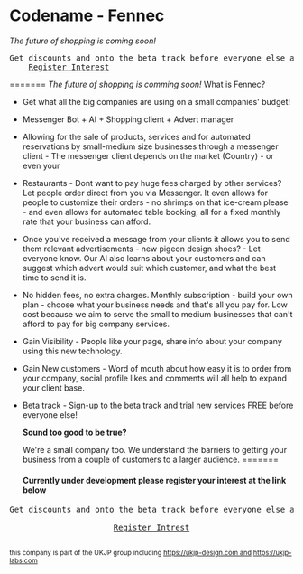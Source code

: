 # Codename - Fennec
*The future of shopping is coming soon!*

<pre>Get discounts and onto the beta track before everyone else at the link below
    <a href="http://reg.ukjp-labs.com">Register Interest</a></pre>
=======
*The future of shopping is comming soon!*
What is Fennec?

- Get what all the big companies are using on a small companies' budget!

- Messenger Bot + AI + Shopping client + Advert manager

- Allowing for the sale of products, services and for automated reservations by small-medium size businesses through a messenger client - The messenger client depends on the market (Country) - or even your

- Restaurants - Dont want to pay huge fees charged by other services? Let people order direct from you via Messenger. It even allows for people to customize their orders - no shrimps on that ice-cream please - and even allows for automated table booking, all for a fixed monthly rate that your business can afford.

- Once you've received a message from your clients it allows you to send them relevant advertisements - new pigeon design shoes? - Let everyone know. Our AI also learns about your customers and can suggest which advert would suit which customer, and what the best time to send it is.

- No hidden fees, no extra charges. Monthly subscription - build your own plan - choose what your business needs and that's all you pay for. Low cost because we aim to serve the small to medium businesses that can't afford to pay for big company services.

- Gain Visibility - People like your page, share info about your company using this new technology.

- Gain New customers - Word of mouth about how easy it is to order from your company, social profile likes and comments will all help to expand your client base.

- Beta track - Sign-up to the beta track and trial new services FREE before everyone else!

  <b>Sound too good to be true?</b>

  We're a small company too. We understand the barriers to getting your business from a couple of customers to a larger audience.
=======

  #### Currently under development please register your interest at the link below

<pre>Get discounts and onto the beta track before everyone else at the link below
    <center><a href="reg.ukjp-labs.com">Register Intrest</a></center>
</pre>



  <sub>this company is part of the UKJP group including https://ukjp-design.com and https://ukjp-labs.com</sub>


